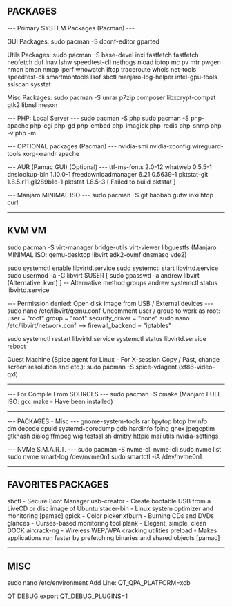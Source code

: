 ## PACKAGES

--- Primary SYSTEM Packages (Pacman) ---

GUI Packages:
sudo pacman -S dconf-editor gparted

Utils Packages:
sudo pacman -S base-devel inxi fastfetch fastfetch neofetch duf lnav lshw speedtest-cli nethogs nload iotop mc pv mtr pwgen nmon bmon nmap iperf whowatch iftop traceroute whois net-tools speedtest-cli smartmontools lsof sbctl manjaro-log-helper intel-gpu-tools sslscan sysstat

Misc Packages:
sudo pacman -S unrar p7zip composer libxcrypt-compat gtk2 libnsl meson

--- PHP: Local Server ---
sudo pacman -S php
sudo pacman -S php-apache php-cgi php-gd php-embed php-imagick php-redis php-snmp
php -v
php -m

--- OPTIONAL packages (Pacman) ---
nvidia-smi nvidia-xconfig wireguard-tools xorg-xrandr apache

--- AUR (Pamac GUI) (Optional) ---
ttf-ms-fonts 			2.0-12
whatweb 				0.5.5-1
dnslookup-bin 			1.10.0-1
freedownloadmanager 	6.21.0.5639-1
pktstat-git 			1.8.5.r11.g1289b1d-1
pktstat 				1.8.5-3 [ Failed to build pktstat ]

--- Manjaro MINIMAL ISO ---
sudo pacman -S git baobab gufw inxi htop curl

___

## KVM VM

sudo pacman -S virt-manager bridge-utils virt-viewer libguestfs
(Manjaro MINIMAL ISO: qemu-desktop libvirt edk2-ovmf dnsmasq vde2)

sudo systemctl enable libvirtd.service
sudo systemctl start libvirtd.service
sudo usermod -a -G libvirt $USER
[ sudo gpasswd -a andrew libvirt (Alternative: kvm) ] -- Alternative method
groups andrew
systemctl status libvirtd.service

--- Permission denied: Open disk image from USB / External devices ---
sudo nano /etc/libvirt/qemu.conf
Uncomment user / group to work as root:
user = "root"
group = "root"
security_driver = "none"
sudo nano /etc/libvirt/network.conf --> firewall_backend = "iptables"

sudo systemctl restart libvirtd.service
systemctl status libvirtd.service
reboot

Guest Machine (Spice agent for Linux - For X-session
Copy / Past, change screen resolution and etc.):
sudo pacman -S spice-vdagent (xf86-video-qxl)

___

--- For Compile From SOURCES ---
sudo pacman -S cmake (Manjaro FULL ISO: gcc make - Have been installed)

___

--- PACKAGES - Misc ---
gnome-system-tools rar bpytop btop
hwinfo dmidecode cpuid systemd-coredump gdb hardinfo fping
ghex jpegoptim gtkhash dialog ffmpeg
wig testssl.sh dmitry httpie
mailutils
nvidia-settings

--- NVMe S.M.A.R.T. ---
sudo pacman -S nvme-cli nvme-cli
sudo nvme list
sudo nvme smart-log /dev/nvme0n1
sudo smartctl -iA /dev/nvme0n1

___

## FAVORITES PACKAGES ####################

sbctl - Secure Boot Manager
usb-creator - Create bootable USB from a LiveCD or disc image of Ubuntu
stacer-bin - Linux system optimizer and monitoring [pamac]
gpick - Color picker
xfburn - Burning CDs and DVDs
glances - Curses-based monitoring tool
plank - Elegant, simple, clean DOCK
aircrack-ng - Wireless WEP/WPA cracking utilities
preload - Makes applications run faster by prefetching binaries and shared objects [pamac]

___

## MISC

sudo nano /etc/environment
Add Line:
QT_QPA_PLATFORM=xcb

QT DEBUG
export QT_DEBUG_PLUGINS=1